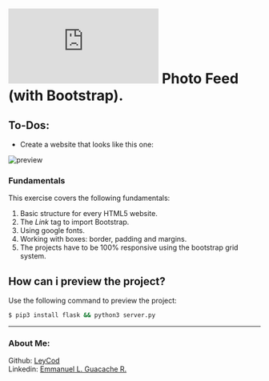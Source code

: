 # [![4Geeks Logo](https://assets.breatheco.de/apis/img/images.php?blob&random&cat=icon&tags=4geeks,16 "4Geeks Logo")](https://assets.breatheco.de/apis/img/images.php?blob&random&cat=icon&tags=4geeks,16 "4Geeks Logo") Photo Feed (with Bootstrap).

## To-Dos:

- Create a website that looks like this one:

![preview](https://github.com/breatheco-de/exercise-instagram-feed-bootstrap/blob/master/preview.gif)

### Fundamentals
This exercise covers the following fundamentals:
1. Basic structure for every HTML5 website.
2. The *Link* tag to import Bootstrap.
3. Using google fonts.
4. Working with boxes: border, padding and margins.
5. The projects have to be 100% responsive using the bootstrap grid system.

## How can i preview the project?

Use the following command to preview the project:

```sh
$ pip3 install flask && python3 server.py
```

------------

### About Me:

Github: [LeyCod](http://https://github.com/LeyCod "LeyCod") <br>
Linkedin: [Emmanuel L. Guacache R.](http://https://www.linkedin.com/in/emmanuelleyan/ "Emmanuel Leyan Guacache Rodriguez")
